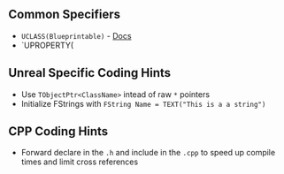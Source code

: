 ## Common Specifiers
* `UCLASS(Blueprintable)` - [Docs](https://docs.unrealengine.com/4.26/en-US/ProgrammingAndScripting/GameplayArchitecture/Classes/Specifiers/)
* `UPROPERTY(

## Unreal Specific Coding Hints

* Use `TObjectPtr<ClassName>` intead of raw `*` pointers
* Initialize FStrings with `FString Name = TEXT("This is a a string")`

## CPP Coding Hints
* Forward declare in the `.h` and include in the `.cpp` to speed up compile times and limit cross references
